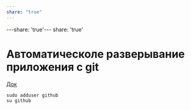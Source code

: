 ```yaml
---
share: "true"
---
```


---share: 'true'---
share: 'true'
# Автоматическоле разверывание приложения с git 
[Док](https://dzen.ru/a/ZMKIWLA7fBZecRtv)
    
    sudo adduser github
    su github
    